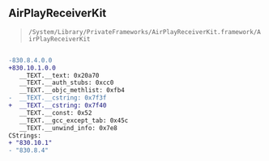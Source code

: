 ## AirPlayReceiverKit

> `/System/Library/PrivateFrameworks/AirPlayReceiverKit.framework/AirPlayReceiverKit`

```diff

-830.8.4.0.0
+830.10.1.0.0
   __TEXT.__text: 0x20a70
   __TEXT.__auth_stubs: 0xcc0
   __TEXT.__objc_methlist: 0xfb4
-  __TEXT.__cstring: 0x7f3f
+  __TEXT.__cstring: 0x7f40
   __TEXT.__const: 0x52
   __TEXT.__gcc_except_tab: 0x45c
   __TEXT.__unwind_info: 0x7e8
CStrings:
+ "830.10.1"
- "830.8.4"

```
